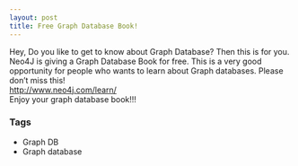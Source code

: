 ```yaml
---
layout: post
title: Free Graph Database Book!
---
```


<div dir="ltr" style="text-align: left;" trbidi="on">Hey, Do you like to get to know about Graph Database? Then this is for you. Neo4J is giving a Graph Database Book for free. This is a very good opportunity for people who wants to learn about Graph databases. Please don’t miss this!<br /><a href="http://www.neo4j.com/learn/">http://www.neo4j.com/learn/</a><br />Enjoy your graph database book!!!</div>

### Tags

- Graph DB
- Graph database
